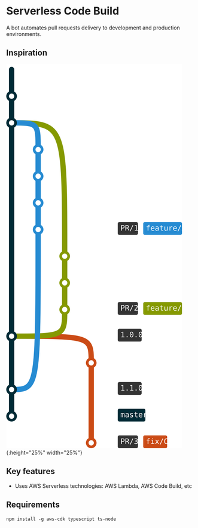 # Serverless Code Build

A bot automates pull requests delivery to development and production environments.


## Inspiration

![Git Workflow](./workflow.svg){:height="25%" width="25%"}

## Key features

* Uses AWS Serverless technologies: AWS Lambda, AWS Code Build, etc


## Requirements

```
npm install -g aws-cdk typescript ts-node
```
